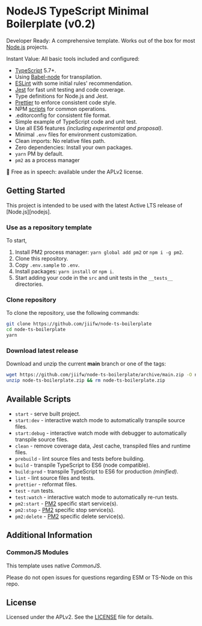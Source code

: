 # NodeJS TypeScript Minimal Boilerplate (v0.2)

Developer Ready: A comprehensive template. Works out of the box for most [Node.js](https://nodejs.org) projects.

Instant Value: All basic tools included and configured:

- [TypeScript](https://www.typescriptlang.org/) 5.7+.
- Using [Babel-node](https://babeljs.io/docs/en/babel-node) for transpilation.
- [ESLint](https://eslint.org/) with some initial rules' recommendation.
- [Jest](https://jestjs.io/) for fast unit testing and code coverage.
- Type definitions for Node.js and Jest.
- [Prettier](https://prettier.io/) to enforce consistent code style.
- NPM [scripts](#available-scripts) for common operations.
- .editorconfig for consistent file format.
- Simple example of TypeScript code and unit test.
- Use all ES6 features *(including experimental and proposal)*.
- Minimal `.env` files for environment customization.
- Clean imports: No relative files path.
- Zero dependencies: Install your own packages.
- `yarn` PM by default.
- `pm2` as a process manager

🤲 Free as in speech: available under the APLv2 license.

## Getting Started

This project is intended to be used with the latest Active LTS release of [Node.js][nodejs].

### Use as a repository template

To start,
1. Install PM2 process manager: `yarn global add pm2` or `npm i -g pm2`.
2. Clone this repository.
3. Copy `.env.sample` to `.env`.
4. Install packages: `yarn install` or `npm i`.
5. Start adding your code in the `src` and unit tests in the `__tests__` directories.

### Clone repository

To clone the repository, use the following commands:

```sh
git clone https://github.com/jiifw/node-ts-boilerplate
cd node-ts-boilerplate
yarn
```

### Download latest release

Download and unzip the current **main** branch or one of the tags:

```sh
wget https://github.com/jiifw/node-ts-boilerplate/archive/main.zip -O node-ts-boilerplate.zip
unzip node-ts-boilerplate.zip && rm node-ts-boilerplate.zip
```

## Available Scripts

- `start` - serve built project.
- `start:dev` - interactive watch mode to automatically transpile source files.
- `start:debug` - interactive watch mode with debugger to automatically transpile source files.
- `clean` - remove coverage data, Jest cache, transpiled files and runtime files.
- `prebuild` - lint source files and tests before building.
- `build` - transpile TypeScript to ES6 (node compatible).
- `build:prod` - transpile TypeScript to ES6 for production *(minified)*.
- `lint` - lint source files and tests.
- `prettier` - reformat files.
- `test` - run tests.
- `test:watch` - interactive watch mode to automatically re-run tests.
- `pm2:start` - [PM2](https://pm2.keymetrics.io/) specific start service(s).
- `pm2:stop` - [PM2](https://pm2.keymetrics.io/) specific stop service(s).
- `pm2:delete` - [PM2](https://pm2.keymetrics.io/) specific delete service(s).

## Additional Information

### CommonJS Modules

This template uses native *CommonJS*.

Please do not open issues for questions regarding ESM or TS-Node on this repo.

## License

Licensed under the APLv2. See the [LICENSE](https://github.com/jiifw/node-ts-boilerplate/blob/main/LICENSE) file for details.
